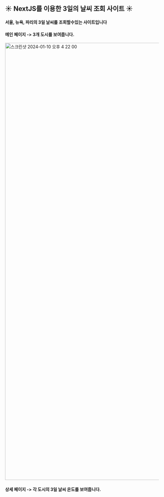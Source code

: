 ## ☀️ NextJS를 이용한 3일의 날씨 조회 사이트 ☀️

#### 서울, 뉴욕, 파리의 3일 날씨를 조회할수있는 사이트입니다

#### 메인 페이지 -> 3개 도시를 보여줍니다.

<img width="1427" alt="스크린샷 2024-01-10 오후 4 22 00" src="https://github.com/taeginote/taeginote/assets/103398790/af678ecc-32b6-44ba-bde0-34da51879e0d">

#### 상세 페이지 -> 각 도시의 3일 날씨 온도를 보여줍니다.

